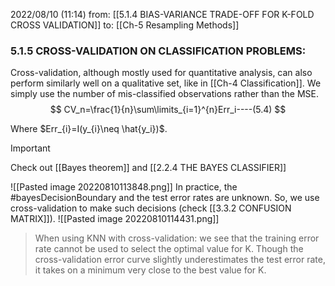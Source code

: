 2022/08/10  (11:14)
from: [[5.1.4 BIAS-VARIANCE TRADE-OFF FOR K-FOLD CROSS VALIDATION]]
to: [[Ch-5 Resampling Methods]]

### 5.1.5 CROSS-VALIDATION ON CLASSIFICATION PROBLEMS:
Cross-validation, although mostly used for quantitative analysis, can also perform similarly well on a qualitative set, like in [[Ch-4 Classification]].
We simply use the number of mis-classified observations rather than the MSE.
$$
CV_n=\frac{1}{n}\sum\limits_{i=1}^{n}Err_i----(5.4)
$$

Where $Err_{i}=I(y_{i}\neq \hat{y_i})$.

>[!important]
>Check out [[Bayes theorem]] and [[2.2.4 THE BAYES CLASSIFIER]]

![[Pasted image 20220810113848.png]]
In practice, the #bayesDecisionBoundary and the test error rates are unknown. So, we use cross-validation to make such decisions  (check [[3.3.2 CONFUSION MATRIX]]).
![[Pasted image 20220810114431.png]]

>When using KNN with cross-validation: we see that the training error rate cannot be used to select the optimal value for K. Though the cross-validation error curve slightly underestimates the test error rate, it takes on a minimum very close to the best value for K.





